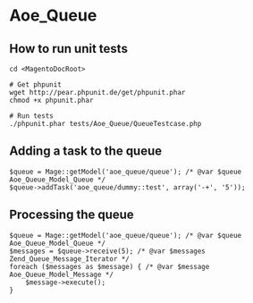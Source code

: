# Aoe_Queue

## How to run unit tests

    cd <MagentoDocRoot>

    # Get phpunit
    wget http://pear.phpunit.de/get/phpunit.phar
    chmod +x phpunit.phar

    # Run tests
    ./phpunit.phar tests/Aoe_Queue/QueueTestcase.php

## Adding a task to the queue

    $queue = Mage::getModel('aoe_queue/queue'); /* @var $queue Aoe_Queue_Model_Queue */
    $queue->addTask('aoe_queue/dummy::test', array('-+', '5'));

## Processing the queue

    $queue = Mage::getModel('aoe_queue/queue'); /* @var $queue Aoe_Queue_Model_Queue */
    $messages = $queue->receive(5); /* @var $messages Zend_Queue_Message_Iterator */
    foreach ($messages as $message) { /* @var $message Aoe_Queue_Model_Message */
        $message->execute();
    }

